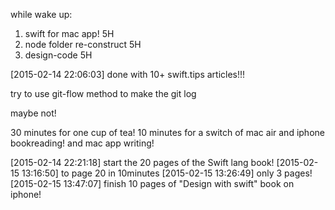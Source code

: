 
while wake up:

1. swift for mac app! 5H
2. node folder re-construct 5H
3. design-code 5H

[2015-02-14 22:06:03] done with 10+ swift.tips articles!!!

try to use git-flow method to make the git log

maybe not!


30 minutes for one cup of tea!
  10 minutes for a switch of mac air and iphone bookreading!
  and mac app writing!

[2015-02-14 22:21:18] start the 20 pages of the Swift lang book!
[2015-02-15 13:16:50] to page 20 in 10minutes
[2015-02-15 13:26:49] only 3 pages!
[2015-02-15 13:47:07] finish 10 pages of "Design with swift" book on iphone!